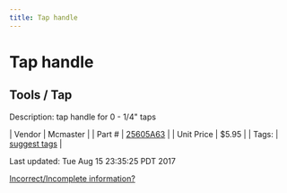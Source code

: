 ```yaml
---
title: Tap handle
---
```


# Tap handle
## Tools / Tap
Description: 	tap handle for 0 - 1/4" taps 

| Vendor | Mcmaster | 
| Part # | [25605A63](https://www.mcmaster.com/#25605A63) | 
| Unit Price | $5.95 | 
| Tags: | [suggest tags](https://docs.google.com/forms/d/e/1FAIpQLSeWyY8v3RgOty-MyWmh9U0iivNYN_molChYyS-0U-o-kOAv_g/viewform) | 

Last updated: Tue Aug 15 23:35:25 PDT 2017

 [Incorrect/Incomplete information?](https://docs.google.com/forms/d/e/1FAIpQLSeWyY8v3RgOty-MyWmh9U0iivNYN_molChYyS-0U-o-kOAv_g/viewform)